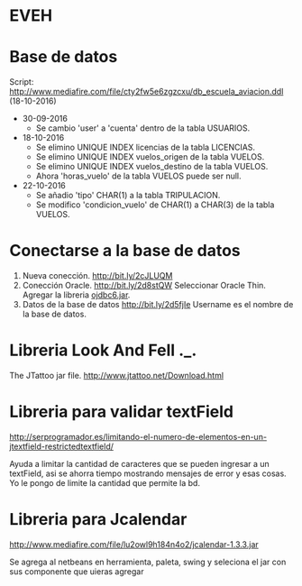 # EVEH

# Base de datos

Script: http://www.mediafire.com/file/cty2fw5e6zgzcxu/db_escuela_aviacion.ddl (18-10-2016)

* 30-09-2016
  * Se cambio 'user' a 'cuenta' dentro de la tabla USUARIOS.
* 18-10-2016
  * Se elimino UNIQUE INDEX licencias de la tabla LICENCIAS.
  * Se elimino UNIQUE INDEX vuelos_origen de la tabla VUELOS.
  * Se elimino UNIQUE INDEX vuelos_destino de la tabla VUELOS.
  * Ahora 'horas_vuelo' de la tabla VUELOS puede ser null.
* 22-10-2016
  * Se añadio 'tipo' CHAR(1) a la tabla TRIPULACION.
  * Se modifico 'condicion_vuelo' de CHAR(1) a CHAR(3) de la tabla VUELOS.

# Conectarse a la base de datos
1. Nueva conección.
  http://bit.ly/2cJLUQM
2. Conección Oracle.
  http://bit.ly/2d8stQW
  Seleccionar Oracle Thin.
  Agregar la libreria [ojdbc6.jar](http://www.mediafire.com/?ieopm64mfpj25xd).
3. Datos de la base de datos
  http://bit.ly/2d5fjIe
  Username es el nombre de la base de datos.
  
  
# Libreria Look And Fell ._.

 The JTattoo jar file.
  http://www.jtattoo.net/Download.html
  
# Libreria para validar textField

http://serprogramador.es/limitando-el-numero-de-elementos-en-un-jtextfield-restrictedtextfield/

Ayuda a limitar la cantidad de caracteres que se pueden ingresar a un textField, asi se ahorra tiempo mostrando mensajes de error y esas cosas. Yo le pongo de limite la cantidad que permite la bd.

# Libreria para Jcalendar

http://www.mediafire.com/file/lu2owl9h184n4o2/jcalendar-1.3.3.jar

Se agrega al netbeans en herramienta, paleta, swing y seleciona el jar con sus componente que uieras agregar
